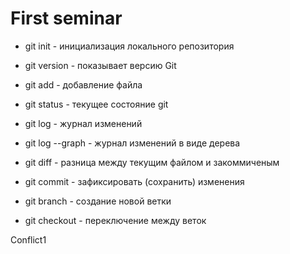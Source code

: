 # First seminar #

* git init - инициализация локального репозитория

* git version - показывает версию Git

* git add - добавление файла

* git status - текущее состояние git

* git log - журнал изменений

* git log --graph - журнал изменений в виде дерева

* git diff - разница между текущим файлом и закоммиченым

* git commit - зафиксировать (сохранить) изменения

* git branch - создание новой ветки

* git checkout - переключение между веток


Conflict1
